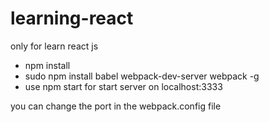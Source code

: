 # learning-react
only for learn react js

* npm install
* sudo npm install babel webpack-dev-server webpack -g
* use npm start for start server on localhost:3333

you can change the port in the webpack.config file
